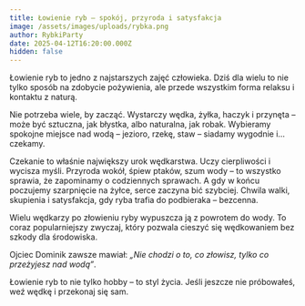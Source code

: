 ```yaml
---
title: Łowienie ryb – spokój, przyroda i satysfakcja
image: /assets/images/uploads/rybka.png
author: RybkiParty
date: 2025-04-12T16:20:00.000Z
hidden: false
---
```

Łowienie ryb to jedno z najstarszych zajęć człowieka. Dziś dla wielu to nie tylko sposób na zdobycie pożywienia, ale przede wszystkim forma relaksu i kontaktu z naturą.

Nie potrzeba wiele, by zacząć. Wystarczy wędka, żyłka, haczyk i przynęta – może być sztuczna, jak błystka, albo naturalna, jak robak. Wybieramy spokojne miejsce nad wodą – jezioro, rzekę, staw – siadamy wygodnie i... czekamy.

Czekanie to właśnie największy urok wędkarstwa. Uczy cierpliwości i wycisza myśli. Przyroda wokół, śpiew ptaków, szum wody – to wszystko sprawia, że zapominamy o codziennych sprawach. A gdy w końcu poczujemy szarpnięcie na żyłce, serce zaczyna bić szybciej. Chwila walki, skupienia i satysfakcja, gdy ryba trafia do podbieraka – bezcenna.

Wielu wędkarzy po złowieniu ryby wypuszcza ją z powrotem do wody. To coraz popularniejszy zwyczaj, który pozwala cieszyć się wędkowaniem bez szkody dla środowiska.

Ojciec Dominik zawsze mawiał: *„Nie chodzi o to, co złowisz, tylko co przeżyjesz nad wodą”*.

Łowienie ryb to nie tylko hobby – to styl życia. Jeśli jeszcze nie próbowałeś, weź wędkę i przekonaj się sam.
